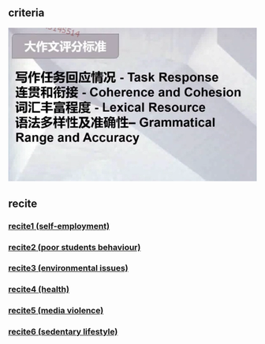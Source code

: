 ## criteria

![](pictures/big_artical_criteria.png)

## recite

### [recite1 (self-employment)](writing/recite1.md)

### [recite2 (poor students behaviour)](writing/recite2.md)

### [recite3 (environmental issues)](writing/recite3.md)

### [recite4 (health)](writing/recite4.md)

### [recite5 (media violence)](writing/recite5.md)

### [recite6 (sedentary lifestyle)](writing/recite6.md)
